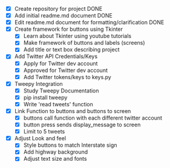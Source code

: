 - [X] Create repository for project DONE
- [x] Add initial readme.md document DONE
- [x] Edit readme.md document for formatting/clarification DONE
- [x] Create framework for buttons using Tkinter
    - [x] Learn about Tkinter using youtube tutorials
    - [x] Make framework of buttons and labels (screens)
    - [x] Add title or text box describing project
    
- [x] Add Twitter API Credentials/Keys
    - [x] Apply for Twitter dev account
    - [x] Approved for Twitter dev account
    - [x] Add Twitter tokens/keys to keys.py

- [x] Tweepy Integration
    - [x] Study Tweepy Documentation
    - [x] pip install tweepy
    - [x] Write 'read tweets' function

- [x] Link Function to buttons and buttons to screen
    - [x] buttons call function with each different twitter account
    - [x] button press sends display_message to screen
    - [x] Limit to 5 tweets

- [x] Adjust Look and feel
    - [x] Style buttons to match Interstate sign
    - [x] Add highway background
    - [x] Adjust text size and fonts
